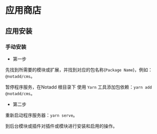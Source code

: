 # 应用商店

## 应用安装

### 手动安装

* 第一步

先找到所需要的模块或扩展，并找到对应的包名称(```Package Name```)，例如：```@notadd/cms```。

暂停程序服务，在Notadd 根目录下 使用 ```Yarn``` 工具添加包依赖：```yarn add @notadd/cms```。

* 第二步

重新启动程序服务器：```yarn serve```。

到后台模块或插件对插件或模块进行安装和启用的操作。

